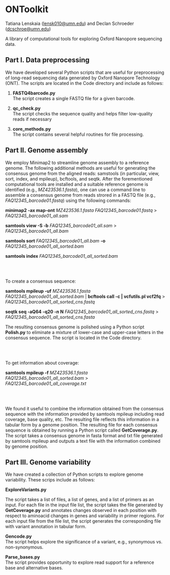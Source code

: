 # ONToolkit

Tatiana Lenskaia (lensk010@umn.edu) and Declan Schroeder (dcschroe@umn.edu)

A library of computational tools for exploring Oxford Nanopore sequencing data.


## Part I. Data preprocessing

We have developed several Python scripts that are useful for preprocessing of long-read sequencing data generated by Oxford Nanopore Technology (ONT).
The scripts are located in the Code directory and include as follows:

1. __FASTQ4barcode.py__ <br> 
The script creates a single FASTQ file for a given barcode.


2. __qc_check.py__ <br>
The script checks the sequence quality and helps filter low-quality reads if necessary


3. __core_methods.py__ <br>
The script contains several helpful routines for file processing.

## Part II. Genome assembly

We employ Minimap2 to streamline genome assembly to a reference genome. The following additional methods are useful for generating the consensus genome from the aligned reads: samstools (in particular, view, sort, index, and mpileup), bcftools, and seqtk. After the forementioned computational tools are installed and a suitable reference genome is identified (e.g., _MZ423536.1.fasta_), one can use a command line to assemble a consensus genome from reads strored in a FASTQ file (e.g., _FAQ12345_barcode01.fastq_) using the following commands:

__minimap2 -ax map-ont__ _MZ423536.1.fasta_ _FAQ12345_barcode01.fastq_ > _FAQ12345_barcode01_all.sam_

__samtools view -S -b__ _FAQ12345_barcode01_all.sam_ > _FAQ12345_barcode01_all.bam_

__samtools sort__ _FAQ12345_barcode01_all.bam_ __-o__ _FAQ12345_barcode01_all_sorted.bam_

__samtools index__ _FAQ12345_barcode01_all_sorted.bam_

<br><br>

To create a consensus sequence:

__samtools mpileup -uf__ _MZ423536.1.fasta FAQ12345_barcode01_all_sorted.bam_ | __bcftools call -c | vcfutils.pl vcf2fq__ > _FAQ12345_barcode01_all_sorted_cns.fastq_

__seqtk seq -aQ64 -q20 -n N__ _FAQ12345_barcode01_all_sorted_cns.fastq_ > _FAQ12345_barcode01_all_sorted_cns.fasta_

The resulting consensus genome is polished using a Python script __Polish.py__ to eliminate a mixture of lower-case and upper-case letters in the consensus sequence. The script is located in the Code directory.

<br><br>

To get information about coverage:

__samtools mpileup -f__ _MZ423536.1.fasta FAQ12345_barcode01_all_sorted.bam_ > _FAQ12345_barcode01_all_coverage.txt_


<br><br>


We found it useful to combine the information obtained from the consensus sequence with the information provided by samtools mpileup including read coverage, base quality, etc. The resulting file reflects this information in a tabular form by a genome position. The resulting file for each consensus sequence is obtained by running a Python script called __GetCoverage.py__. The script takes a consensus genome in fasta format and txt file generated by samtools mpileup and outputs a text file with the information combined by genome position. 






## Part III. Genome variability

We have created a collection of Python scripts to explore genome variability. These scrips include as follows:

__ExploreVariants.py__ <br>

The script takes a list of files, a list of genes, and a list of primers as an input. For each file in the input file list, the script takes the file generated by __GetCoverage.py__ and annotates changes observed in each position with respect to aminoacid changes in genes and variability in primer regions. For each input file from the file list, the script generates the corresponding file with variant annotation in tabular form.

 __Gencode.py__ <br>
 The script helps explore the significance of a variant, e.g., synonymous vs. non-synonymous. 
  
 __Parse_bases.py__ <br>
 The script provides opportunity to explore read support for a reference base and alternative bases.
